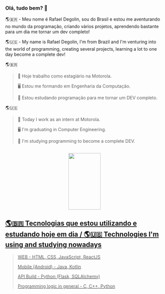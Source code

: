 ### Olá, tudo bem? 👋

  <p>🌎🇧🇷 - Meu nome é Rafael Degolin, sou do Brasil e estou me aventurando no mundo da programação, criando vários projetos, aprendendo bastante para um dia me tornar um dev completo!<br></p>
  <p>🌎🇺🇸 - My name is Rafael Degolin, I'm from Brazil and I'm venturing into the world of programming, creating several projects, learning a lot to one day become a complete dev!<br></p>

🌎🇧🇷
> 🔭 Hoje trabalho como estagiário na Motorola.
> 
> 🖥️ Estou me formando em Engenharia da Computação.
> 
> 🌱 Estou estudando programação para me tornar um DEV completo.

🌎🇺🇸
> 🔭 Today I work as an intern at Motorola.
> 
> 🖥️ I'm graduating in Computer Engineering.
> 
> 🌱 I'm studying programming to become a complete DEV.

##

<div align="center">
  <a href="https://github.com/Rafadegolin">
  <img height="180em" width="45%" src="https://github-readme-stats.vercel.app/api/top-langs/?username=Rafadegolin&layout=compact&langs_count=7&theme=dark"/>
</div>
 
## 🌎🇧🇷 Tecnologias que estou utilizando e estudando hoje em dia / 🌎🇺🇸 Technologies I'm using and studying nowadays

> WEB - HTML, CSS, JavaScript, ReactJS
> 
> Mobile (Android) - Java, Kotlin
> 
> API Build - Python (Flask, SQLAlchemy)
> 
> Programming logic in general - C, C++, Python
